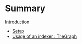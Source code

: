 # Summary

[Introduction](README.md)

- [Setup](./setup.md)
- [Usage of an indexer : TheGraph](./indexer.md)





